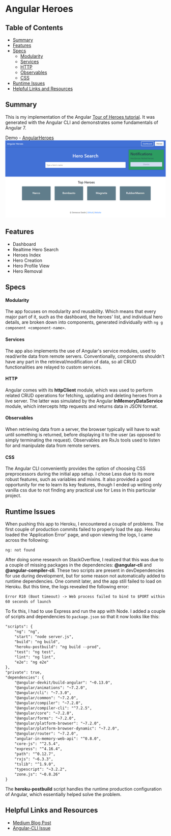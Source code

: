 # Angular Heroes

## Table of Contents
- [Summary](https://github.com/demesvardestin/angular-heroes#summary)
- [Features](https://github.com/demesvardestin/angular-heroes#features)
- [Specs](https://github.com/demesvardestin/angular-heroes#specs)
    - [Modularity](https://github.com/demesvardestin/angular-heroes#modularity)
    - [Services](https://github.com/demesvardestin/angular-heroes#services)
    - [HTTP](https://github.com/demesvardestin/angular-heroes#http)
    - [Observables](https://github.com/demesvardestin/angular-heroes#modularity)
    - [CSS](https://github.com/demesvardestin/angular-heroes#css)
- [Runtime Issues](https://github.com/demesvardestin/angular-heroes#runtime-issues)
- [Helpful Links and Resources](https://github.com/demesvardestin/angular-heroes#runtime-issues)

## Summary

This is my implementation of the Angular [Tour of Heroes tutorial](https://angular.io/tutorial).
It was generated with the Angular CLI and demonstrates some fundamentals of Angular 7.

Demo - [AngularHeroes](https://angular-heroes-demo.herokuapp.com "AngularHeroes")
![angularheroes](https://github.com/demesvardestin/angular-heroes/raw/master/src/assets/images/angular_heroes.png "AngularHeroes")

## Features
- Dashboard
- Realtime Hero Search
- Heroes Index
- Hero Creation
- Hero Profile View
- Hero Removal

## Specs

#### Modularity
The app focuses on modularity and reusability. Which means that every major part
of it, such as the dashboard, the heroes' list, and individual hero details, are
broken down into components, generated individually with `ng g component <component-name>`.

#### Services
The app also implements the use of Angular's service modules, used to read/write
data from remote servers. Conventionally, components shouldn't have any part
in the retrieval/modification of data, so all CRUD functionalities are relayed to
custom services.

#### HTTP
Angular comes with its **httpClient** module, which was used to perform related CRUD
operations for fetching, updating and deleting heroes from a live server. The
latter was simulated by the Angular **InMemoryDataService** module, which intercepts
http requests and returns data in JSON format.

#### Observables
When retrieving data from a server, the browser typically will have to wait until
something is returned, before displaying it to the user (as opposed to simply terminating
the request). Observables are RxJs tools used to listen for and manipulate data
from remote servers.

#### CSS
The Angular CLI conveniently provides the option of choosing CSS preprocessors
during the initial app setup. I chose Less due to its more robust features, such
as variables and mixins. It also provided a good opportunity for me to learn its
key features, though I ended up writing only vanilla css due to not finding any
practical use for Less in this particular project.

## Runtime Issues
When pushing this app to Heroku, I encountered a couple of problems. The first
couple of production commits failed to properly load the app. Heroku loaded the
'Application Error' page, and upon viewing the logs, I came across the following:
```
ng: not found
```
After doing some research on StackOverflow, I realized that this was due to
a couple of missing packages in the dependencies: **@angular-cli** and **@angular-compiler-cli**.
These two scripts are present in devDependencies for use during development, but
for some reason not automatically added to runtime dependencies. One commit later,
and the app still failed to load on Heroku. But this time, the logs revealed the
following error:
```
Error R10 (Boot timeout) -> Web process failed to bind to $PORT within 60 seconds of launch
```
To fix this, I had to use Express and run the app with Node. I added a
couple of scripts and dependencies to `package.json` so that it now looks like
this:
```
"scripts": {
    "ng": "ng",
    "start": "node server.js",
    "build": "ng build",
    "heroku-postbuild": "ng build --prod",
    "test": "ng test",
    "lint": "ng lint",
    "e2e": "ng e2e"
},
"private": true,
"dependencies": {
    "@angular-devkit/build-angular": "~0.13.0",
    "@angular/animations": "~7.2.0",
    "@angular/cli": "~7.3.0",
    "@angular/common": "~7.2.0",
    "@angular/compiler": "~7.2.0",
    "@angular/compiler-cli": "^7.2.5",
    "@angular/core": "~7.2.0",
    "@angular/forms": "~7.2.0",
    "@angular/platform-browser": "~7.2.0",
    "@angular/platform-browser-dynamic": "~7.2.0",
    "@angular/router": "~7.2.0",
    "angular-in-memory-web-api": "^0.8.0",
    "core-js": "^2.5.4",
    "express": "^4.16.4",
    "path": "^0.12.7",
    "rxjs": "~6.3.3",
    "tslib": "^1.9.0",
    "typescript": "~3.2.2",
    "zone.js": "~0.8.26"
}
```
The **heroku-postbuild** script handles the runtime production configuration of
Angular, which essentially helped solve the problem.

## Helpful Links and Resources

- [Medium Blog Post](https://medium.com/@hellotunmbi/how-to-deploy-angular-application-to-heroku-1d56e09c5147)
- [Angular-CLI Issue](https://github.com/angular/angular-cli/issues/7550)